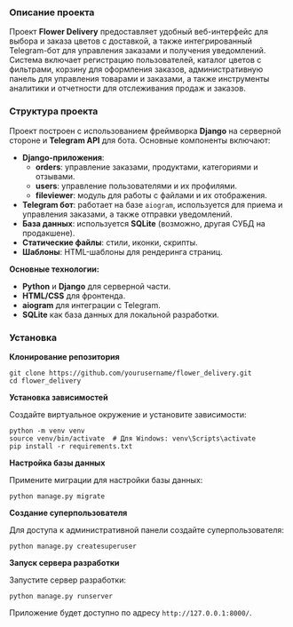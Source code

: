 ### Описание проекта

Проект **Flower Delivery** предоставляет удобный веб-интерфейс для выбора и заказа цветов с доставкой, а также интегрированный Telegram-бот для управления заказами и получения уведомлений. Система включает регистрацию пользователей, каталог цветов с фильтрами, корзину для оформления заказов, административную панель для управления товарами и заказами, а также инструменты аналитики и отчетности для отслеживания продаж и заказов.

### **Структура проекта**

Проект построен с использованием фреймворка **Django** на серверной стороне и **Telegram API** для бота. Основные компоненты включают:

- **Django-приложения**:
    - **orders**: управление заказами, продуктами, категориями и отзывами.
    - **users**: управление пользователями и их профилями.
    - **fileviewer**: модуль для работы с файлами и их отображения.
- **Telegram бот**: работает на базе `aiogram`, используется для приема и управления заказами, а также отправки уведомлений.
- **База данных**: используется **SQLite** (возможно, другая СУБД на продакшене).
- **Статические файлы**: стили, иконки, скрипты.
- **Шаблоны**: HTML-шаблоны для рендеринга страниц.

**Основные технологии:**

- **Python** и **Django** для серверной части.
- **HTML/CSS** для фронтенда.
- **aiogram** для интеграции с Telegram.
- **SQLite** как база данных для локальной разработки.

### **Установка**

**Клонирование репозитория**

```
git clone https://github.com/yourusername/flower_delivery.git
cd flower_delivery
```

**Установка зависимостей**

Создайте виртуальное окружение и установите зависимости:

```
python -m venv venv
source venv/bin/activate  # Для Windows: venv\Scripts\activate
pip install -r requirements.txt
```

**Настройка базы данных**

Примените миграции для настройки базы данных:

```
python manage.py migrate
```

**Создание суперпользователя**

Для доступа к административной панели создайте суперпользователя:

```
python manage.py createsuperuser
```

**Запуск сервера разработки**

Запустите сервер разработки:

```
python manage.py runserver
```

Приложение будет доступно по адресу `http://127.0.0.1:8000/`.

